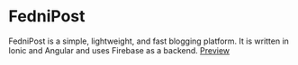 # FedniPost

FedniPost is a simple, lightweight, and fast blogging platform. It is written in Ionic and Angular and uses Firebase as a backend. [Preview](https://rrrokhtar.github.io/FedniPost/home)